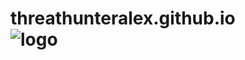 # threathunteralex.github.io&#8195;&#8195;&#8195;&#8195;![logo](https://s2.ax1x.com/2019/11/04/KxiYUH.png)
